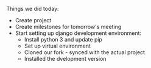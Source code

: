 Things we did today:  
- Create project
- Create milestones for tomorrow's meeting
- Start setting up django development environment:
  - Install python 3 and update pip
  - Set up virtual environment 
  - Cloned our fork - synced with the actual project
  - Installed the dvelopment version
